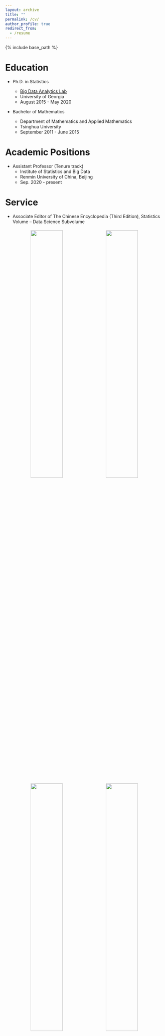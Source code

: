 ```yaml
---
layout: archive
title: ""
permalink: /cv/
author_profile: true
redirect_from:
  - /resume
---
```


{% include base_path %}

Education
======
- Ph.D. in Statistics<br> 
  - [Big Data Analytics Lab](https://bdalpingio.github.io/)<br>
  - University of Georgia<br>
  - August 2015 - May 2020

- Bachelor of Mathematics<br>
  - Department of Mathematics and Applied Mathematics<br>
  - Tsinghua University<br>
  - September 2011 - June 2015

Academic Positions
======
- Assistant Professor (Tenure track)
  - Institute of Statistics and Big Data 
  - Renmin University of China, Beijing
  - Sep. 2020 - present


Service
=====
- Associate Editor of The Chinese Encyclopedia (Third Edition), Statistics Volume – Data Science Subvolume
<p align="center">
  <img src="https://cheng-bdal.github.io//images/百科全书P1.png" width="45%" style="margin: 5px;">
  <img src="https://cheng-bdal.github.io//images/百科全书P2.png" width="45%" style="margin: 5px;"><br>
  <img src="https://cheng-bdal.github.io//images/百科全书P3.png" width="45%" style="margin: 5px;">
  <img src="https://cheng-bdal.github.io//images/百科全书P4.png" width="45%" style="margin: 5px;">
</p>

- Stat2Spark Mingli Innovation Laboratory Supervisor[Link](https://mp.weixin.qq.com/s/ci3yEQE8B6Om9nn7HDRXJA)
- <img src="https://cheng-bdal.github.io//images/明理创新实验室.png" alt="Image" width="400"><br>
- Reviewer for journals and conferences including Annals of Statistics (AOS), Annals of Applied Statistics (AOAS), Biometrika, Journal of Machine Learning Research (JMLR), Journal of Computational and Graphical Statistics (JCGS), NeurIPS, ICLR, among others.
- Member of the Renmin University of China Shanghai Admissions Committee (2023–2025)
- <img src="https://cheng-bdal.github.io//images/上海招生.jpg" alt="Image" width="400"><br>
- Representative of Renmin University of China Jiangsu Admissions Committee in 2025; delivered a science outreach talk at Tianyi High School, Jiangsu Province[Link](https://mp.weixin.qq.com/s/Rhzmvg_Trd_3_13nDxzjRg)
- <img src="https://cheng-bdal.github.io//images/江苏省招生.jpg" alt="Image" width="400"><br>




